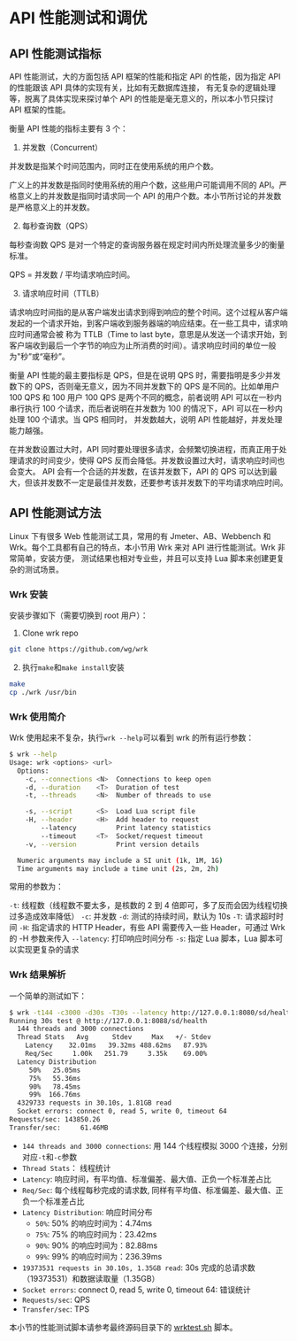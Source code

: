 # API 性能测试和调优

## API 性能测试指标
API 性能测试，大的方面包括 API 框架的性能和指定 API 的性能，因为指定 API 的性能跟该 API 具体的实现有关，比如有无数据库连接，
有无复杂的逻辑处理等，脱离了具体实现来探讨单个 API 的性能是毫无意义的，所以本小节只探讨 API 框架的性能。

衡量 API 性能的指标主要有 3 个：
1. 并发数（Concurrent）

并发数是指某个时间范围内，同时正在使用系统的用户个数。

广义上的并发数是指同时使用系统的用户个数，这些用户可能调用不同的 API。严格意义上的并发数是指同时请求同一个 API 的用户个数。本小节所讨论的并发数是严格意义上的并发数。

2. 每秒查询数（QPS）

每秒查询数 QPS 是对一个特定的查询服务器在规定时间内所处理流量多少的衡量标准。

QPS = 并发数 / 平均请求响应时间。

3. 请求响应时间（TTLB）

请求响应时间指的是从客户端发出请求到得到响应的整个时间。这个过程从客户端发起的一个请求开始，到客户端收到服务器端的响应结束。在一些工具中，请求响应时间通常会被
称为 TTLB（Time to last byte，意思是从发送一个请求开始，到客户端收到最后一个字节的响应为止所消费的时间）。请求响应时间的单位一般为"秒”或“毫秒”。

衡量 API 性能的最主要指标是 QPS，但是在说明 QPS 时，需要指明是多少并发数下的 QPS，否则毫无意义，因为不同并发数下的 QPS 是不同的。比如单用户 100 QPS 和 100 用户
 100 QPS 是两个不同的概念，前者说明 API 可以在一秒内串行执行 100 个请求，而后者说明在并发数为 100 的情况下，API 可以在一秒内处理 100 个请求。当 QPS 相同时，
并发数越大，说明 API 性能越好，并发处理能力越强。

在并发数设置过大时，API 同时要处理很多请求，会频繁切换进程，而真正用于处理请求的时间变少，使得 QPS 反而会降低。并发数设置过大时，请求响应时间也会变大。
API 会有一个合适的并发数，在该并发数下，API 的 QPS 可以达到最大，但该并发数不一定是最佳并发数，还要参考该并发数下的平均请求响应时间。


## API 性能测试方法
Linux 下有很多 Web 性能测试工具，常用的有 Jmeter、AB、Webbench 和 Wrk。每个工具都有自己的特点，本小节用 Wrk 来对 API 进行性能测试。Wrk 非常简单，安装方便，
测试结果也相对专业些，并且可以支持 Lua 脚本来创建更复杂的测试场景。

### Wrk 安装
安装步骤如下（需要切换到 root 用户）：

1. Clone wrk repo
```bash
git clone https://github.com/wg/wrk
```

2. 执行`make`和`make install`安装
```bash
make
cp ./wrk /usr/bin
```

### Wrk 使用简介
Wrk 使用起来不复杂，执行`wrk --help`可以看到 wrk 的所有运行参数：
```bash
$ wrk --help
Usage: wrk <options> <url>
  Options:
    -c, --connections <N>  Connections to keep open
    -d, --duration    <T>  Duration of test
    -t, --threads     <N>  Number of threads to use

    -s, --script      <S>  Load Lua script file
    -H, --header      <H>  Add header to request
        --latency          Print latency statistics
        --timeout     <T>  Socket/request timeout
    -v, --version          Print version details

  Numeric arguments may include a SI unit (1k, 1M, 1G)
  Time arguments may include a time unit (2s, 2m, 2h)
```

常用的参数为：

`-t`: 线程数（线程数不要太多，是核数的 2 到 4 倍即可，多了反而会因为线程切换过多造成效率降低）
`-c`: 并发数
`-d`: 测试的持续时间，默认为 10s
`-T`: 请求超时时间
`-H`: 指定请求的 HTTP Header，有些 API 需要传入一些 Header，可通过 Wrk 的 -H 参数来传入
`--latency`: 打印响应时间分布
`-s`: 指定 Lua 脚本，Lua 脚本可以实现更复杂的请求


### Wrk 结果解析
一个简单的测试如下：
```bash
$ wrk -t144 -c3000 -d30s -T30s --latency http://127.0.0.1:8080/sd/health
Running 30s test @ http://127.0.0.1:8088/sd/health
  144 threads and 3000 connections
  Thread Stats   Avg      Stdev     Max   +/- Stdev
    Latency    32.01ms   39.32ms 488.62ms   87.93%
    Req/Sec     1.00k   251.79     3.35k    69.00%
  Latency Distribution
     50%   25.05ms
     75%   55.36ms
     90%   78.45ms
     99%  166.76ms
  4329733 requests in 30.10s, 1.81GB read
  Socket errors: connect 0, read 5, write 0, timeout 64
Requests/sec: 143850.26
Transfer/sec:     61.46MB
```

- `144 threads and 3000 connections`: 用 144 个线程模拟 3000 个连接，分别对应`-t`和`-c`参数
- `Thread Stats`： 线程统计
- `Latency`: 响应时间，有平均值、标准偏差、最大值、正负一个标准差占比
- `Req/Sec`: 每个线程每秒完成的请求数, 同样有平均值、标准偏差、最大值、正负一个标准差占比
- `Latency Distribution`: 响应时间分布
  - `50%`: 50% 的响应时间为：4.74ms
  - `75%`: 75% 的响应时间为：23.42ms
  - `90%`: 90% 的响应时间为：82.88ms
  - `99%`: 99% 的响应时间为：236.39ms
- `19373531 requests in 30.10s, 1.35GB read`: 30s 完成的总请求数（19373531）和数据读取量（1.35GB）
- `Socket errors`: connect 0, read 5, write 0, timeout 64: 错误统计
- `Requests/sec`: QPS
- `Transfer/sec`: TPS


本小节的性能测试脚本请参考最终源码目录下的 [wrktest.sh](https://github.com/lexkong/apiserver_demos/blob/master/demo17/wrktest.sh) 脚本。